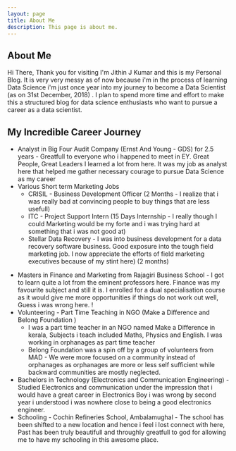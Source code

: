 ```yaml
---
layout: page
title: About Me
description: This page is about me.
---
```

## About Me
Hi There, Thank you for visiting  I'm Jithin J Kumar and this is my Personal Blog. It is very very messy as of now because i'm in the process of learning Data Science i'm just once year into my journey to become a Data Scientist (as on  31st December, 2018) . I plan to spend more time and effort to make this a structured blog for data science enthusiasts who want to pursue a career as a data scientist.

## My Incredible Career Journey

- Analyst in Big Four Audit Company (Ernst And Young - GDS) for 2.5 years - Greatfull to everyone who i happened to meet in EY. Great People, Great Leaders I learned a lot from here. It was my job as analyst here that helped me gather necessary courage to pursue Data Science as my career
- Various Short term Marketing Jobs
  - CRISIL - Business Development Officer (2 Months  - I realize that i was really bad at convincing people to buy things that are less usefull)
  - ITC - Project Support Intern (15 Days Internship - I really though I could Marketing would be my forte and i was trying hard at something that i was not good at)
  - Stellar Data Recovery - I was into business development for a data recovery software business. Good exposure into the tough field marketing job. I now appreciate the efforts of field marketing executives because of my stint here) (2 months)

* Masters in Finance and Marketing from Rajagiri Business School - I got to learn quite a lot from the eminent professors here. Finance was my favourite subject and still it is. I enrolled for a dual specialisation course as it would give me more opportunities if things do not work out well, Guess i was wrong here. !
* Volunteering - Part Time Teaching in NGO (Make a Difference and Belong Foundation )
  * I was a part time teacher in an NGO named Make a Difference in kerala, Subjects i teach included Maths, Physics and English. I was working in orphanages as part time teacher
  * Belong Foundation was a spin off by a group of volunteers from MAD - We were more focused on a community instead of orphanages as orphanages are more or less self sufficient while backward communities are mostly neglected.
* Bachelors in Technology (Electronics and Communication Engineering) - Studied Electronics and communication under  the impression that i would have a great career in Electronics Boy i was wrong by second year i understood i was nowhere close to being a good electronics engineer. 
* Schooling - Cochin Refineries School, Ambalamughal - The school has been shifted to a new location and hence i feel i lost connect with here, Past has been truly beautifull and throughly greatfull to god for allowing me to have my schooling in this awesome place. 